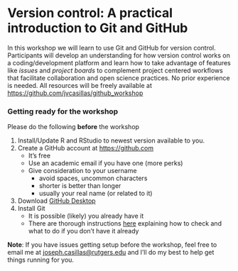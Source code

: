 Version control: A practical introduction to Git and GitHub
================

In this workshop we will learn to use Git and GitHub for version
control. Participants will develop an understanding for how version
control works on a coding/development platform and learn how to take
advantage of features like *issues* and *project boards* to complement
project centered workflows that facilitate collaboration and open
science practices. No prior experience is needed. All resources will be
freely available at <https://github.com/jvcasillas/github_workshop>

### Getting ready for the workshop

Please do the following **before** the workshop

1.  Install/Update R and RStudio to newest version available to you.
2.  Create a GitHub account at <https://github.com>
    -   It’s free
    -   Use an academic email if you have one (more perks)
    -   Give consideration to your username
        -   avoid spaces, uncommon characters
        -   shorter is better than longer
        -   usually your real name (or related to it)
3.  Download [GitHub Desktop](https://desktop.github.com)
4.  Install Git
    -   It is possible (likely) you already have it
    -   There are thorough instructions
        [here](https://happygitwithr.com/install-git.html) explaining
        how to check and what to do if you don’t have it already

**Note**: If you have issues getting setup before the workshop, feel
free to email me at <joseph.casillas@rutgers.edu> and I’ll do my best to
help get things running for you.
